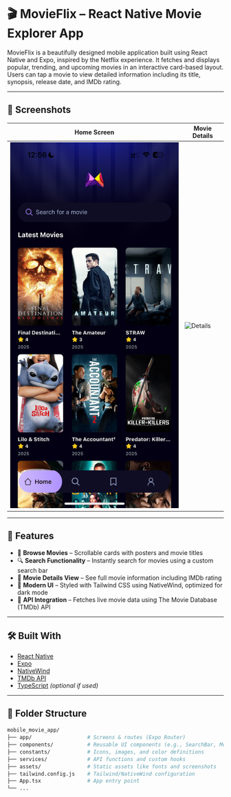 # 🎬 MovieFlix – React Native Movie Explorer App

MovieFlix is a beautifully designed mobile application built using React Native and Expo, inspired by the Netflix experience. It fetches and displays popular, trending, and upcoming movies in an interactive card-based layout. Users can tap a movie to view detailed information including its title, synopsis, release date, and IMDb rating.

---

## 📱 Screenshots

| Home Screen | Movie Details |
|-------------|----------------|
| ![Home](./assets/screenshots/home.png) | ![Details](./assets/screenshots/details.png) |

---

## 🚀 Features

- 🎥 **Browse Movies** – Scrollable cards with posters and movie titles
- 🔍 **Search Functionality** – Instantly search for movies using a custom search bar
- 📖 **Movie Details View** – See full movie information including IMDb rating
- 💅 **Modern UI** – Styled with Tailwind CSS using NativeWind, optimized for dark mode
- 📡 **API Integration** – Fetches live movie data using The Movie Database (TMDb) API

---

## 🛠️ Built With

- [React Native](https://reactnative.dev/)
- [Expo](https://expo.dev/)
- [NativeWind](https://www.nativewind.dev/)
- [TMDb API](https://developer.themoviedb.org/)
- [TypeScript](https://www.typescriptlang.org/) *(optional if used)*

---

## 📂 Folder Structure

```bash
mobile_movie_app/
├── app/                  # Screens & routes (Expo Router)
├── components/           # Reusable UI components (e.g., SearchBar, MovieCard)
├── constants/            # Icons, images, and color definitions
├── services/             # API functions and custom hooks
├── assets/               # Static assets like fonts and screenshots
├── tailwind.config.js    # Tailwind/NativeWind configuration
├── App.tsx               # App entry point
└── ...
